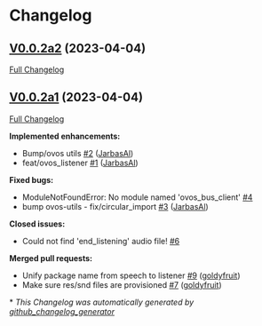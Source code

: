 # Changelog

## [V0.0.2a2](https://github.com/OpenVoiceOS/ovos-listener/tree/V0.0.2a2) (2023-04-04)

[Full Changelog](https://github.com/OpenVoiceOS/ovos-listener/compare/V0.0.2a1...V0.0.2a2)

## [V0.0.2a1](https://github.com/OpenVoiceOS/ovos-listener/tree/V0.0.2a1) (2023-04-04)

[Full Changelog](https://github.com/OpenVoiceOS/ovos-listener/compare/f2dfa0c84898d7ba57901810ee50bf30f7d45030...V0.0.2a1)

**Implemented enhancements:**

- Bump/ovos utils [\#2](https://github.com/OpenVoiceOS/ovos-listener/pull/2) ([JarbasAl](https://github.com/JarbasAl))
- feat/ovos\_listener [\#1](https://github.com/OpenVoiceOS/ovos-listener/pull/1) ([JarbasAl](https://github.com/JarbasAl))

**Fixed bugs:**

- ModuleNotFoundError: No module named 'ovos\_bus\_client' [\#4](https://github.com/OpenVoiceOS/ovos-listener/issues/4)
- bump ovos-utils - fix/circular\_import [\#3](https://github.com/OpenVoiceOS/ovos-listener/pull/3) ([JarbasAl](https://github.com/JarbasAl))

**Closed issues:**

- Could not find 'end\_listening' audio file! [\#6](https://github.com/OpenVoiceOS/ovos-listener/issues/6)

**Merged pull requests:**

- Unify package name from speech to listener [\#9](https://github.com/OpenVoiceOS/ovos-listener/pull/9) ([goldyfruit](https://github.com/goldyfruit))
- Make sure res/snd files are provisioned [\#7](https://github.com/OpenVoiceOS/ovos-listener/pull/7) ([goldyfruit](https://github.com/goldyfruit))



\* *This Changelog was automatically generated by [github_changelog_generator](https://github.com/github-changelog-generator/github-changelog-generator)*
